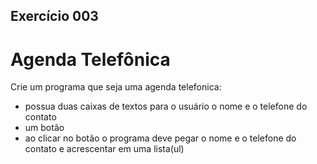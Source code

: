## Exercício 003
# Agenda Telefônica
Crie um programa que seja uma agenda telefonica:
- possua duas caixas de textos para o usuário o nome e o telefone do contato
- um botão
- ao clicar no botão o programa deve pegar o nome e o telefone do contato e acrescentar em uma lista(ul)
